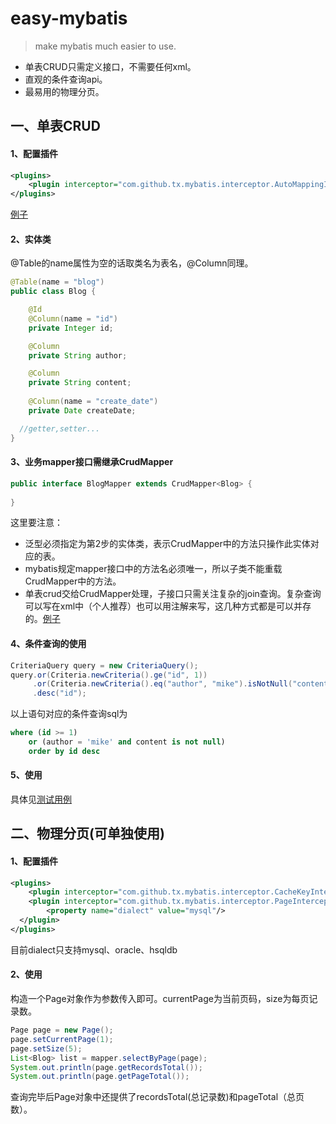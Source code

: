 # easy-mybatis

>make mybatis much easier to use.

* 单表CRUD只需定义接口，不需要任何xml。
* 直观的条件查询api。
* 最易用的物理分页。

## 一、单表CRUD

#### 1、配置插件

```xml
<plugins>
	<plugin interceptor="com.github.tx.mybatis.interceptor.AutoMappingInterceptor" />
</plugins>
```

[例子](https://github.com/tangxin983/easy-mybatis/blob/master/src/test/resources/mybatis-config.xml)

#### 2、实体类

@Table的name属性为空的话取类名为表名，@Column同理。

```java
@Table(name = "blog")
public class Blog {

	@Id
	@Column(name = "id")
	private Integer id;

	@Column
	private String author;

	@Column
	private String content;
	
	@Column(name = "create_date")
	private Date createDate;

  //getter,setter...
}
```
#### 3、业务mapper接口需继承CrudMapper

```java
public interface BlogMapper extends CrudMapper<Blog> {
  
}
```
这里要注意：
* 泛型必须指定为第2步的实体类，表示CrudMapper中的方法只操作此实体对应的表。
* mybatis规定mapper接口中的方法名必须唯一，所以子类不能重载CrudMapper中的方法。
* 单表crud交给CrudMapper处理，子接口只需关注复杂的join查询。复杂查询可以写在xml中（个人推荐）也可以用注解来写，这几种方式都是可以并存的。[例子](https://github.com/tangxin983/easy-mybatis/blob/master/src/test/java/com/github/tx/mybatis/test/mapper/BlogMapper.xml)

#### 4、条件查询的使用

```java
CriteriaQuery query = new CriteriaQuery();
query.or(Criteria.newCriteria().ge("id", 1))
     .or(Criteria.newCriteria().eq("author", "mike").isNotNull("content"))
     .desc("id");
```
以上语句对应的条件查询sql为
```sql
where (id >= 1)
	or (author = 'mike' and content is not null)
	order by id desc
```

#### 5、使用

具体见[测试用例](https://github.com/tangxin983/easy-mybatis/blob/master/src/test/java/com/github/tx/mybatis/test/CrudMapperTest.java)

## 二、物理分页(可单独使用)

#### 1、配置插件

```xml
<plugins>
	<plugin interceptor="com.github.tx.mybatis.interceptor.CacheKeyInterceptor" />
	<plugin interceptor="com.github.tx.mybatis.interceptor.PageInterceptor">
		<property name="dialect" value="mysql"/>
  </plugin>
</plugins>
```
目前dialect只支持mysql、oracle、hsqldb

#### 2、使用

构造一个Page对象作为参数传入即可。currentPage为当前页码，size为每页记录数。

```java
Page page = new Page();
page.setCurrentPage(1);
page.setSize(5);
List<Blog> list = mapper.selectByPage(page);
System.out.println(page.getRecordsTotal());
System.out.println(page.getPageTotal());
```
查询完毕后Page对象中还提供了recordsTotal(总记录数)和pageTotal（总页数）。
